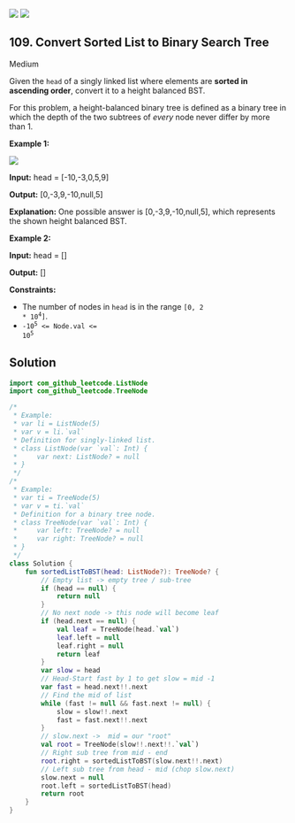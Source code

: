 [![](https://img.shields.io/github/stars/javadev/LeetCode-in-Kotlin?label=Stars&style=flat-square)](https://github.com/javadev/LeetCode-in-Kotlin)
[![](https://img.shields.io/github/forks/javadev/LeetCode-in-Kotlin?label=Fork%20me%20on%20GitHub%20&style=flat-square)](https://github.com/javadev/LeetCode-in-Kotlin/fork)

## 109\. Convert Sorted List to Binary Search Tree

Medium

Given the `head` of a singly linked list where elements are **sorted in ascending order**, convert it to a height balanced BST.

For this problem, a height-balanced binary tree is defined as a binary tree in which the depth of the two subtrees of _every_ node never differ by more than 1.

**Example 1:**

![](https://assets.leetcode.com/uploads/2020/08/17/linked.jpg)

**Input:** head = [-10,-3,0,5,9]

**Output:** [0,-3,9,-10,null,5]

**Explanation:** One possible answer is [0,-3,9,-10,null,5], which represents the shown height balanced BST.

**Example 2:**

**Input:** head = []

**Output:** []

**Constraints:**

*   The number of nodes in `head` is in the range <code>[0, 2 * 10<sup>4</sup>]</code>.
*   <code>-10<sup>5</sup> <= Node.val <= 10<sup>5</sup></code>

## Solution

```kotlin
import com_github_leetcode.ListNode
import com_github_leetcode.TreeNode

/*
 * Example:
 * var li = ListNode(5)
 * var v = li.`val`
 * Definition for singly-linked list.
 * class ListNode(var `val`: Int) {
 *     var next: ListNode? = null
 * }
 */
/*
 * Example:
 * var ti = TreeNode(5)
 * var v = ti.`val`
 * Definition for a binary tree node.
 * class TreeNode(var `val`: Int) {
 *     var left: TreeNode? = null
 *     var right: TreeNode? = null
 * }
 */
class Solution {
    fun sortedListToBST(head: ListNode?): TreeNode? {
        // Empty list -> empty tree / sub-tree
        if (head == null) {
            return null
        }
        // No next node -> this node will become leaf
        if (head.next == null) {
            val leaf = TreeNode(head.`val`)
            leaf.left = null
            leaf.right = null
            return leaf
        }
        var slow = head
        // Head-Start fast by 1 to get slow = mid -1
        var fast = head.next!!.next
        // Find the mid of list
        while (fast != null && fast.next != null) {
            slow = slow!!.next
            fast = fast.next!!.next
        }
        // slow.next ->  mid = our "root"
        val root = TreeNode(slow!!.next!!.`val`)
        // Right sub tree from mid - end
        root.right = sortedListToBST(slow.next!!.next)
        // Left sub tree from head - mid (chop slow.next)
        slow.next = null
        root.left = sortedListToBST(head)
        return root
    }
}
```
